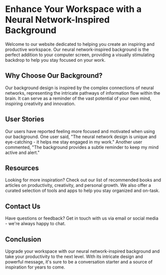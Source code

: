 <!--font:Montserrat-->

# Enhance Your Workspace with a Neural Network-Inspired Background

Welcome to our website dedicated to helping you create an inspiring and productive workspace. Our neural network-inspired background is the perfect addition to your computer screen, providing a visually stimulating backdrop to help you stay focused on your work.

## Why Choose Our Background?

Our background design is inspired by the complex connections of neural networks, representing the intricate pathways of information flow within the brain. It can serve as a reminder of the vast potential of your own mind, inspiring creativity and innovation.

## User Stories

Our users have reported feeling more focused and motivated when using our background. One user said, "The neural network design is unique and eye-catching - it helps me stay engaged in my work." Another user commented, "The background provides a subtle reminder to keep my mind active and alert."

## Resources

Looking for more inspiration? Check out our list of recommended books and articles on productivity, creativity, and personal growth. We also offer a curated selection of tools and apps to help you stay organized and on-task.

## Contact Us

Have questions or feedback? Get in touch with us via email or social media - we're always happy to chat.

## Conclusion

Upgrade your workspace with our neural network-inspired background and take your productivity to the next level. With its intricate design and powerful message, it's sure to be a conversation starter and a source of inspiration for years to come.

<!--

Write me content for website with wallpaper which alt text is:

"A pattern of interconnected nodes and lines resembling a neural network"

The name/title of the page should not be 1:1 copy of the alt text but rather a real content of the website which is using this wallpaper.

- Use markdown format 
- Start with heading
- Heading should be short and concise
- The content should look like a real website 
- The website should not be about the wallpaper, wallpaper is just a related background
- Heading should be contain work "wallpaper" or "background"
- Include real sections like references, contact, user stories, etc. use things relevant to the page purpose.
- Feel free to use structure like headings, bullets, numbering, blockquotes, paragraphs, horizontal lines, etc.
- You can use formatting like bold or _italic_
- You can include UTF-8 emojis
- Links should be only #hash anchors (and you can refer to the document itself)
- Do not include images


---


# Neural Network Inspired Wallpaper for Your Creative Workspace

Welcome to our website dedicated to providing you with the best resources for creating an inspiring and productive workspace. Our neural network-inspired wallpaper is the perfect addition to your desktop background, providing a visually stimulating backdrop to help you stay focused on your work.

## Why Choose Our Wallpaper?

Our wallpaper design is not only aesthetically pleasing but also inspired by the complex connections of neural networks, which can serve as a reminder of the vast potential of your own mind. The interconnected nodes and lines in the pattern represent the intricate pathways of information flow within the brain, and can inspire creativity and innovation.

## User Stories

Our users have reported feeling more focused and motivated when using our wallpaper as their desktop background. One user said, "I love the neural network design - it's a subtle reminder to keep my mind active and engaged." Another user commented, "The wallpaper is so unique and eye-catching - I get compliments on it all the time!"

## Resources

Looking for more inspiration? Check out our list of recommended books and articles on productivity, creativity, and personal growth. We also offer a curated selection of tools and apps to help you stay organized and on-task.

## Contact Us

Have questions or feedback? We'd love to hear from you! Get in touch with us via email or social media - we're always happy to chat.

## Conclusion

Upgrade your workspace with our neural network-inspired wallpaper and take your productivity to the next level. With its intricate design and powerful message, it's sure to be a conversation starter and a source of inspiration for years to come.


---


Heading should not include word "wallpaper". The website should not be about the wallpaper itself, wallpaper is just a related background, rewrite whole content.


---


# Boost Your Productivity with a Neural Network-Inspired Desktop Background

Welcome to our website dedicated to helping you create a productive and inspiring workspace. Our neural network-inspired desktop background is the perfect addition to your computer screen, providing a visually stimulating backdrop to help you stay focused on your work.

## Why Choose Our Desktop Background?

Our desktop background design is inspired by the complex connections of neural networks, which can serve as a reminder of the vast potential of your own mind. The interconnected nodes and lines in the pattern represent the intricate pathways of information flow within the brain, and can inspire creativity and innovation.

## User Stories

Our users have reported feeling more focused and motivated when using our desktop background. One user said, "I love the neural network design - it's a subtle reminder to keep my mind active and engaged." Another user commented, "The background is so unique and eye-catching - it helps me stay focused on my work."

## Resources

Looking for more inspiration? Check out our list of recommended books and articles on productivity, creativity, and personal growth. We also offer a curated selection of tools and apps to help you stay organized and on-task.

## Contact Us

Have questions or feedback? We'd love to hear from you! Get in touch with us via email or social media - we're always happy to chat.

## Conclusion

Upgrade your workspace with our neural network-inspired desktop background and take your productivity to the next level. With its intricate design and powerful message, it's sure to be a conversation starter and a source of inspiration for years to come.


---


Heading is too long, rewrite whole content.


---


# Boost Your Productivity with a Neural Network-Inspired Background

Welcome to our website dedicated to helping you create a productive and inspiring workspace. Our neural network-inspired background is the perfect addition to your computer screen, providing a visually stimulating backdrop to help you stay focused on your work.

## Why Choose Our Background?

Our background design is inspired by the complex connections of neural networks, which can serve as a reminder of the vast potential of your own mind. The interconnected nodes and lines in the pattern represent the intricate pathways of information flow within the brain, and can inspire creativity and innovation.

## User Stories

Our users have reported feeling more focused and motivated when using our background. One user said, "I love the neural network design - it's a subtle reminder to keep my mind active and engaged." Another user commented, "The background is so unique and eye-catching - it helps me stay focused on my work."

## Resources

Looking for more inspiration? Check out our list of recommended books and articles on productivity, creativity, and personal growth. We also offer a curated selection of tools and apps to help you stay organized and on-task.

## Contact Us

Have questions or feedback? Get in touch with us via email or social media - we're always happy to chat.

## Conclusion

Upgrade your workspace with our neural network-inspired background and take your productivity to the next level. With its intricate design and powerful message, it's sure to be a conversation starter and a source of inspiration for years to come.


---


Heading is too long, rewrite whole content.


---


# Enhance Your Workspace with a Neural Network-Inspired Background

Welcome to our website dedicated to helping you create an inspiring and productive workspace. Our neural network-inspired background is the perfect addition to your computer screen, providing a visually stimulating backdrop to help you stay focused on your work.

## Why Choose Our Background?

Our background design is inspired by the complex connections of neural networks, representing the intricate pathways of information flow within the brain. It can serve as a reminder of the vast potential of your own mind, inspiring creativity and innovation.

## User Stories

Our users have reported feeling more focused and motivated when using our background. One user said, "The neural network design is unique and eye-catching - it helps me stay engaged in my work." Another user commented, "The background provides a subtle reminder to keep my mind active and alert."

## Resources

Looking for more inspiration? Check out our list of recommended books and articles on productivity, creativity, and personal growth. We also offer a curated selection of tools and apps to help you stay organized and on-task.

## Contact Us

Have questions or feedback? Get in touch with us via email or social media - we're always happy to chat.

## Conclusion

Upgrade your workspace with our neural network-inspired background and take your productivity to the next level. With its intricate design and powerful message, it's sure to be a conversation starter and a source of inspiration for years to come.


---


Write me a Google font which is best fitting for the website.

Pick from the list:
- Montserrat
- Futura
- Orbitron
- Inter
- Lato
- Raleway
- Poppins
- Open Sans
- Barlow Condensed
- Alegreya
- Lobster
- Playfair Display
- IBM Plex Sans
- Exo 2
- Great Vibes
- Roboto
- Dancing Script


Write just the font name nothing else.


---


Montserrat

-->
